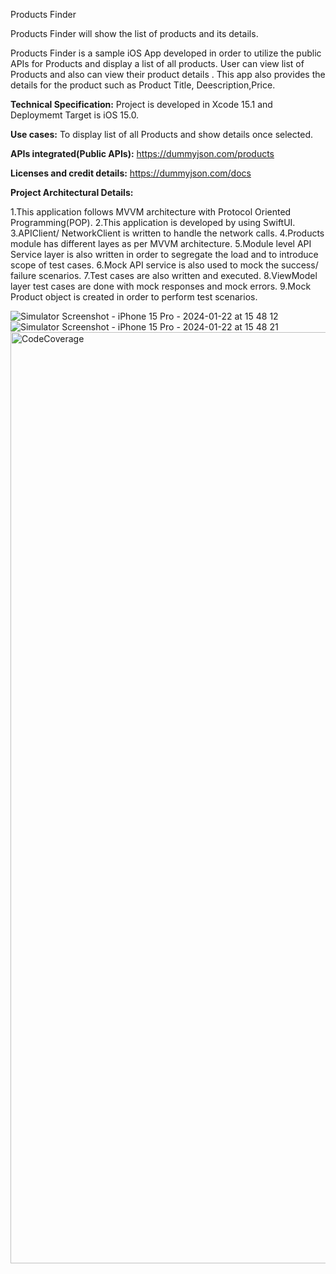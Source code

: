 Products Finder

Products Finder will show the list of products and its details.

Products Finder is a sample iOS App developed in order to utilize the public APIs for Products and display a list of all products. User can view list of Products and also can view their product details . This app also provides the details for the product such as Product Title, Deescription,Price.

**Technical Specification:**
Project is developed in Xcode 15.1 and Deploymemt Target is iOS 15.0.

**Use cases:**
To display list of all Products and show details once selected.

**APIs integrated(Public APIs):**
https://dummyjson.com/products

**Licenses and credit details:**
https://dummyjson.com/docs

**Project Architectural Details:**

1.This application follows MVVM architecture with Protocol Oriented Programming(POP).
2.This application is developed by using SwiftUI.
3.APIClient/ NetworkClient is written to handle the network calls.
4.Products module has different layes as per MVVM architecture.
5.Module level API Service layer is also written in order to segregate the load and to introduce scope of test cases.
6.Mock API service is also used to mock the success/ failure scenarios.
7.Test cases are also written and executed.
8.ViewModel layer test cases are done with mock responses and mock errors.
9.Mock Product object is created in order to perform test scenarios.

![Simulator Screenshot - iPhone 15 Pro - 2024-01-22 at 15 48 12](https://github.com/SakshiJuneja20/Products-Finder/assets/157313718/95701314-6f05-46f5-8187-8ac80e4358eb)
![Simulator Screenshot - iPhone 15 Pro - 2024-01-22 at 15 48 21](https://github.com/SakshiJuneja20/Products-Finder/assets/157313718/c47eeb55-dd6f-46c5-9eaf-12d81c678e81)
<img width="1490" alt="CodeCoverage" src="https://github.com/SakshiJuneja20/Products-Finder/assets/157313718/d84cb0dd-c4c3-43c4-9867-d9ba4ccb9e67">

